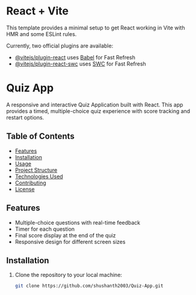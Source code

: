 # React + Vite

This template provides a minimal setup to get React working in Vite with HMR and some ESLint rules.

Currently, two official plugins are available:

- [@vitejs/plugin-react](https://github.com/vitejs/vite-plugin-react/blob/main/packages/plugin-react/README.md) uses [Babel](https://babeljs.io/) for Fast Refresh
- [@vitejs/plugin-react-swc](https://github.com/vitejs/vite-plugin-react-swc) uses [SWC](https://swc.rs/) for Fast Refresh
# Quiz App

A responsive and interactive Quiz Application built with React. This app provides a timed, multiple-choice quiz experience with score tracking and restart options.

## Table of Contents

- [Features](#features)
- [Installation](#installation)
- [Usage](#usage)
- [Project Structure](#project-structure)
- [Technologies Used](#technologies-used)
- [Contributing](#contributing)
- [License](#license)

## Features

- Multiple-choice questions with real-time feedback
- Timer for each question
- Final score display at the end of the quiz
- Responsive design for different screen sizes

## Installation

1. Clone the repository to your local machine:

   ```bash
   git clone https://github.com/shushanth2003/Quiz-App.git
